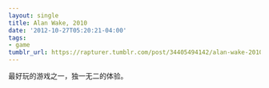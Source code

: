 ```yaml
---
layout: single
title: Alan Wake, 2010
date: '2012-10-27T05:20:21-04:00'
tags:
- game
tumblr_url: https://rapturer.tumblr.com/post/34405494142/alan-wake-2010
---
```

最好玩的游戏之一，独一无二的体验。


